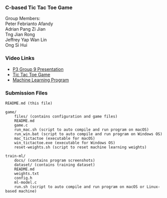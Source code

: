 ### C-based Tic Tac Toe Game
<p>
Group Members:<br>
Peter Febrianto Afandy<br>
Adrian Pang Zi Jian<br>
Tng Jian Rong<br>
Jeffrey Yap Wan Lin<br>
Ong Si Hui<br>
</p>

### Video Links
- [P3 Group 9 Presentation](https://www.youtube.com/watch?v=AgYU7k0r_II)
- [Tic Tac Toe Game](https://www.youtube.com/watch?v=7IS8iVLua70)
- [Machine Learning Program](https://www.youtube.com/watch?v=HGAKosAUOMg&list=PL9JZIMQUIbL6M5g9nSDw8ha1IV0YCuuRx&index=19)

### Submission Files
```
README.md (this file)

game/
    files/ (contains configuration and game files)
    README.md
    game.c
    run_mac.sh (script to auto compile and run program on macOS)
    run_win.bat (script to auto compile and run program on Windows OS)
    mac_tictactoe (executable for macOS)
    win_tictactoe.exe (executable for Windows OS)
    reset-weights.sh (script to reset machine learning weights)

train-ml/
    docs/ (contains program screenshots)
    dataset/ (contains training dataset)
    README.md
    weights.txt
    config.h
    ml-model.c
    run.sh (script to auto compile and run program on macOS or Linux-based machine)
```